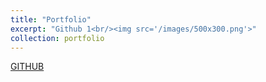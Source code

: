 ```yaml
---
title: "Portfolio"
excerpt: "Github 1<br/><img src='/images/500x300.png'>"
collection: portfolio
---
```


[GITHUB](https://github.com/kvinehout)
